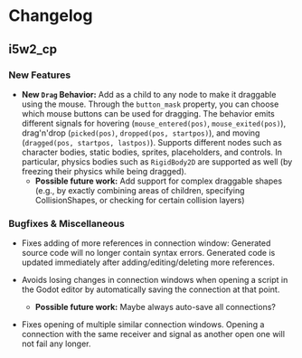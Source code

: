 # Changelog

## i5w2_cp

### New Features

- **New `Drag` Behavior:** Add as a child to any node to make it draggable using the mouse. Through the `button_mask` property, you can choose which mouse buttons can be used for dragging. The behavior emits different signals for hovering (`mouse_entered(pos)`, `mouse_exited(pos)`), drag'n'drop (`picked(pos)`, `dropped(pos, startpos)`), and moving (`dragged(pos, startpos, lastpos)`). Supports different nodes such as character bodies, static bodies, sprites, placeholders, and controls. In particular, physics bodies such as `RigidBody2D` are supported as well (by freezing their physics while being dragged).
  - **Possible future work:** Add support for complex draggable shapes (e.g., by exactly combining areas of children, specifying CollisionShapes, or checking for certain collision layers)

### Bugfixes & Miscellaneous

- Fixes adding of more references in connection window: Generated source code will no longer contain syntax errors. Generated code is updated immediately after adding/editing/deleting more references.

- Avoids losing changes in connection windows when opening a script in the Godot editor by automatically saving the connection at that point.
  - **Possible future work:** Maybe always auto-save all connections?

- Fixes opening of multiple similar connection windows. Opening a connection with the same receiver and signal as another open one will not fail any longer.
